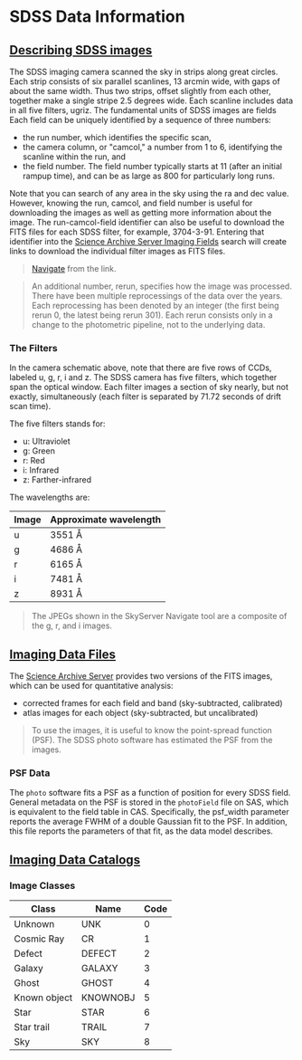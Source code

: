 # SDSS Data Information

## [Describing SDSS images](https://sdss4.org/dr17/imaging/imaging_basics/)

The SDSS imaging camera scanned the sky in strips along great circles. Each strip consists of six parallel scanlines, 13 arcmin wide, with gaps of about the same width. Thus two strips, offset slightly from each other, together make a single stripe 2.5 degrees wide. Each scanline includes data in all five filters, ugriz. The fundamental units of SDSS images are fields Each field can be uniquely identified by a sequence of three numbers:

- the run number, which identifies the specific scan,
- the camera column, or "camcol," a number from 1 to 6, identifying the scanline within the run, and
- the field number. The field number typically starts at 11 (after an initial rampup time), and can be as large as 800 for particularly long runs.

Note that you can search of any area in the sky using the ra and dec value. However, knowing the run, camcol, and field number is useful for downloading the images as well as getting more information about the image. The run-camcol-field identifier can also be useful to download the FITS files for each SDSS filter, for example, 3704-3-91. Entering that identifier into the [Science Archive Server Imaging Fields](https://dr12.sdss.org/fields) search will create links to download the individual filter images as FITS files.

> [Navigate](https://skyserver.sdss.org/dr18/VisualTools/navi/) from the link.

> An additional number, rerun, specifies how the image was processed. There have been multiple reprocessings of the data over the years. Each reprocessing has been denoted by an integer (the first being rerun 0, the latest being rerun 301). Each rerun consists only in a change to the photometric pipeline, not to the underlying data.

### The Filters

In the camera schematic above, note that there are five rows of CCDs, labeled u, g, r, i and z. The SDSS camera has five filters, which together span the optical window. Each filter images a section of sky nearly, but not exactly, simultaneously (each filter is separated by 71.72 seconds of drift scan time).

The five filters stands for:

- u: Ultraviolet
- g: Green
- r: Red
- i: Infrared
- z: Farther-infrared

The wavelengths are:

| Image | Approximate wavelength |
| ----- | ---------------------- |
| u     | 3551 Å                 |
| g     | 4686 Å                 |
| r     | 6165 Å                 |
| i     | 7481 Å                 |
| z     | 8931 Å                 |

> The JPEGs shown in the SkyServer Navigate tool are a composite of the g, r, and i images.

## [Imaging Data Files](https://sdss4.org/dr17/imaging/images/)

The [Science Archive Server](https://data.sdss.org/sas/) provides two versions of the FITS images, which can be used for quantitative analysis:

- corrected frames for each field and band (sky-subtracted, calibrated)
- atlas images for each object (sky-subtracted, but uncalibrated)

> To use the images, it is useful to know the point-spread function (PSF). The SDSS photo software has estimated the PSF from the images.

### PSF Data

The `photo` software fits a PSF as a function of position for every SDSS field. General metadata on the PSF is stored in the `photoField` file on SAS, which is equivalent to the field table in CAS. Specifically, the psf_width parameter reports the average FWHM of a double Gaussian fit to the PSF. In addition, this file reports the parameters of that fit, as the data model describes.

## [Imaging Data Catalogs](https://sdss4.org/dr17/imaging/catalogs/)

### Image Classes

| Class        | Name     | Code |
| ------------ | -------- | ---- |
| Unknown      | UNK      | 0    |
| Cosmic Ray   | CR       | 1    |
| Defect       | DEFECT   | 2    |
| Galaxy       | GALAXY   | 3    |
| Ghost        | GHOST    | 4    |
| Known object | KNOWNOBJ | 5    |
| Star         | STAR     | 6    |
| Star trail   | TRAIL    | 7    |
| Sky          | SKY      | 8    |
